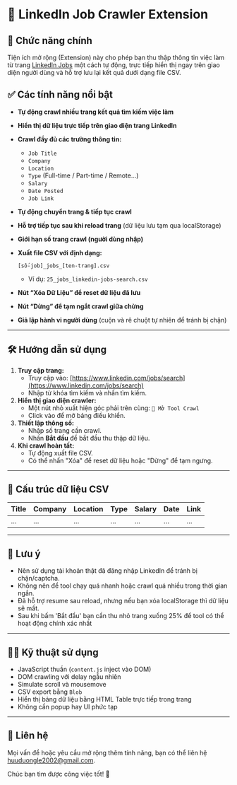 # 📘 LinkedIn Job Crawler Extension

## 🚀 Chức năng chính

Tiện ích mở rộng (Extension) này cho phép bạn thu thập thông tin việc làm từ trang [LinkedIn Jobs](https://www.linkedin.com/jobs/) một cách tự động, trực tiếp hiển thị ngay trên giao diện người dùng và hỗ trợ lưu lại kết quả dưới dạng file CSV.

## ✅ Các tính năng nổi bật

* **Tự động crawl nhiều trang kết quả tìm kiếm việc làm**
* **Hiển thị dữ liệu trực tiếp trên giao diện trang LinkedIn**
* **Crawl đầy đủ các trường thông tin:**

  * `Job Title`
  * `Company`
  * `Location`
  * `Type` (Full-time / Part-time / Remote...)
  * `Salary`
  * `Date Posted`
  * `Job Link`
* **Tự động chuyển trang & tiếp tục crawl**
* **Hỗ trợ tiếp tục sau khi reload trang** (dữ liệu lưu tạm qua localStorage)
* **Giới hạn số trang crawl (người dùng nhập)**
* **Xuất file CSV với định dạng:**

  ```
  [số-job]_jobs_[ten-trang].csv
  ```

  * Ví dụ: `25_jobs_linkedin-jobs-search.csv`
* **Nút “Xóa Dữ Liệu” để reset dữ liệu đã lưu**
* **Nút “Dừng” để tạm ngắt crawl giữa chừng**
* **Giả lập hành vi người dùng** (cuộn và rê chuột tự nhiên để tránh bị chặn)

---

## 🛠 Hướng dẫn sử dụng

1. **Truy cập trang:**
   * Truy cập vào: [https://www.linkedin.com/jobs/search](https://www.linkedin.com/jobs/search)
   * Nhập từ khóa tìm kiếm và nhấn tìm kiếm.
2. **Hiển thị giao diện crawler:**
   * Một nút nhỏ xuất hiện góc phải trên cùng: `🧰 Mở Tool Crawl`
   * Click vào để mở bảng điều khiển.
3. **Thiết lập thông số:**
   * Nhập số trang cần crawl.
   * Nhấn **Bắt đầu** để bắt đầu thu thập dữ liệu.
4. **Khi crawl hoàn tất:**
   * Tự động xuất file CSV.
   * Có thể nhấn "Xóa" để reset dữ liệu hoặc "Dừng" để tạm ngưng.

---

## 📂 Cấu trúc dữ liệu CSV

| Title | Company | Location | Type | Salary | Date | Link |
| ----- | ------- | -------- | ---- | ------ | ---- | ---- |
| ...   | ...     | ...      | ...  | ...    | ...  | ...  |

---

## 📌 Lưu ý

* Nên sử dụng tài khoản thật đã đăng nhập LinkedIn để tránh bị chặn/captcha.
* Không nên để tool chạy quá nhanh hoặc crawl quá nhiều trong thời gian ngắn.
* Đã hỗ trợ resume sau reload, nhưng nếu bạn xóa localStorage thì dữ liệu sẽ mất.
* Sau khi bấm 'Bắt đầu' bạn cần thu nhỏ trang xuống 25% để tool có thể hoạt động chính xác nhất

---

## 🧑‍💻 Kỹ thuật sử dụng

* JavaScript thuần (`content.js` inject vào DOM)
* DOM crawling với delay ngẫu nhiên
* Simulate scroll và mousemove
* CSV export bằng `Blob`
* Hiển thị bảng dữ liệu bằng HTML Table trực tiếp trong trang
* Không cần popup hay UI phức tạp

---

## 📧 Liên hệ

Mọi vấn đề hoặc yêu cầu mở rộng thêm tính năng, bạn có thể liên hệ [huuduongle2002@gmail.com](huuduongle2002@gmail.com).

Chúc bạn tìm được công việc tốt! 🚀

